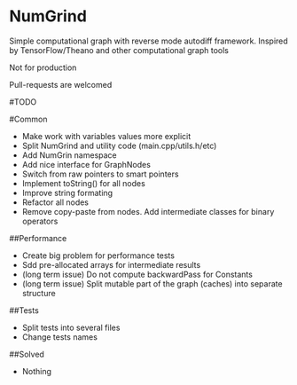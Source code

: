 # NumGrind
Simple computational graph with reverse mode autodiff framework. Inspired by TensorFlow/Theano and other computational graph tools

Not for production

Pull-requests are welcomed

#TODO

#Common
 - Make work with variables values more explicit
 - Split NumGrind and utility code (main.cpp/utils.h/etc)
 - Add NumGrin namespace
 - Add nice interface for GraphNodes
 - Switch from raw pointers to smart pointers
 - Implement toString() for all nodes
 - Improve string formating
 - Refactor all nodes
 - Remove copy-paste from nodes. Add intermediate classes for binary operators

##Performance
 - Create big problem for performance tests
 - Sdd pre-allocated arrays for intermediate results
 - (long term issue) Do not compute backwardPass for Constants
 - (long term issue) Split mutable part of the graph (caches) into separate structure

##Tests
 - Split tests into several files
 - Change tests names

##Solved
- Nothing
